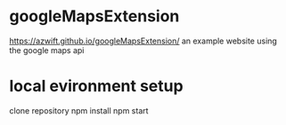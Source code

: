 # googleMapsExtension

https://azwift.github.io/googleMapsExtension/
an example website using the google maps api  

# local evironment setup

clone repository 
npm install
npm start